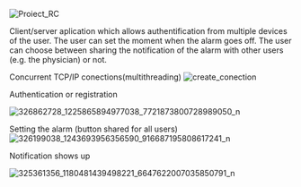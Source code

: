 
![Proiect_RC](https://user-images.githubusercontent.com/79211949/217243056-df167764-092f-46f8-b04e-436a532fb75a.png)

Client/server aplication which allows authentification from multiple devices of the user. The user can set the moment when the alarm goes off. The user can choose between sharing the notification of the alarm with other users (e.g. the physician) or not.

Concurrent TCP/IP conections(multithreading)
![create_conection](https://user-images.githubusercontent.com/79211949/217248447-c2c94a0a-40fc-4c00-b802-c95efe3d5289.png)


Authentication or registration

![326862728_1225865894977038_7721873800728989050_n](https://user-images.githubusercontent.com/79211949/217246033-6225bd65-1acb-4ecc-a7ed-af21ecc654c6.png)

Setting the alarm (button shared for all users)
![326199038_1243693956356590_916687195808617241_n](https://user-images.githubusercontent.com/79211949/217246216-a43b98a4-ca8f-47fb-84a3-d062f902cc1b.png)

Notification shows up

![325361356_1180481439498221_6647622007035850791_n](https://user-images.githubusercontent.com/79211949/217246294-97b89009-62a3-40a9-ae2b-909fa5d4c069.png)
